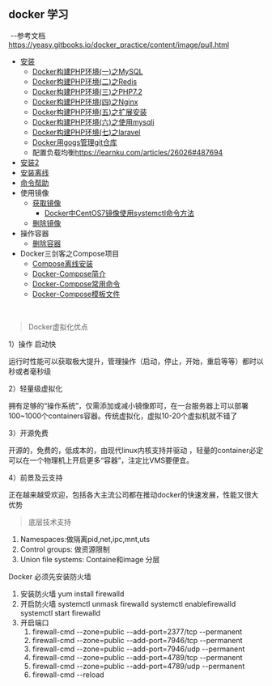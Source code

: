## docker 学习

​	--参考文档<https://yeasy.gitbooks.io/docker_practice/content/image/pull.html>

- <a href="./安装.md">安装</a>
  - <a href="./Docker构建PHP环境(一)之MySQL.md">Docker构建PHP环境(一)之MySQL</a>
  - <a href="./Docker构建PHP环境(二)之Redis.md">Docker构建PHP环境(二)之Redis</a>
  - <a href="./Docker构建PHP环境(三)之PHP7.2.md">Docker构建PHP环境(三)之PHP7.2</a>
  - <a href="./Docker构建PHP环境(四)之Nginx.md">Docker构建PHP环境(四)之Nginx</a>
  - <a href="./Docker构建PHP环境(五)之扩展安装.md">Docker构建PHP环境(五)之扩展安装</a>
  - <a href="./Docker构建PHP环境(六)之使用mysqli.md">Docker构建PHP环境(六)之使用mysqli</a>
  - <a href="./Docker构建PHP环境(七)之laravel.md">Docker构建PHP环境(七)之laravel</a>
  - <a href="./Docker用gogs管理git仓库.md">Docker用gogs管理git仓库</a>
  - 配置负载均衡<https://learnku.com/articles/26026#487694>
- <a href="./安装2.md">安装2</a>
- <a href="./安装离线.md">安装离线</a>
- <a href="./命令帮助.md">命令帮助</a>
- 使用镜像
  - <a href="./获取镜像.md">获取镜像</a>
    - <a href="./Docker中CentOS7镜像使用systemctl命令方法.md">Docker中CentOS7镜像使用systemctl命令方法</a>
  - <a href="./删除镜像.md">删除镜像</a>
- 操作容器
  - <a href="./删除容器.md">删除容器</a>
- Docker三剑客之Compose项目
  - <a href="./docker-compose/离线安装.md">Compose离线安装</a>
  - <a href="./docker-compose/Docker-Compose简介.md">Docker-Compose简介</a>
  - <a href="./docker-compose/Docker-Compose常用命令.md">Docker-Compose常用命令</a>
  - <a href="./docker-compose/Docker-Compose模板文件.md">Docker-Compose模板文件</a>

​	

> Docker虚拟化优点

1）操作 启动快

​	运行时性能可以获取极大提升，管理操作（启动，停止，开始，重启等等）都时以秒或者毫秒级

2）轻量级虚拟化

​	拥有足够的“操作系统”，仅需添加或减小镜像即可，在一台服务器上可以部署100~1000个containers容器。传统虚拟化，虚拟10-20个虚拟机就不错了

3）开源免费

 开源的，免费的，低成本的，由现代linux内核支持并驱动 ，轻量的container必定可以在一个物理机上开启更多“容器”，注定比VMS要便宜。

4）前景及云支持

​	正在越来越受欢迎，包括各大主流公司都在推动docker的快速发展，性能又很大优势

> 底层技术支持

1. Namespaces:做隔离pid,net,ipc,mnt,uts
2. Control groups: 做资源限制
3. Union file systems: Containe和image 分层

Docker 必须先安装防火墙

1. 安装防火墙 yum install firewalld
2. 开启防火墙  systemctl unmask firewalld   systemctl enablefirewalld    systemctl start firewalld 
3. 开启端口 
   1. firewall-cmd --zone=public  --add-port=2377/tcp --permanent
   2. firewall-cmd --zone=public  --add-port=7946/tcp  --permanent
   3. firewall-cmd --zone=public  --add-port=7946/udp --permanent
   4. firewall-cmd --zone=public  --add-port=4789/tcp  --permanent
   5. firewall-cmd --zone=public  --add-port=4789/udp --permanent
   6. firewall-cmd --reload